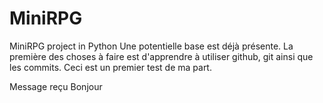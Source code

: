 # MiniRPG
MiniRPG project in Python
Une potentielle base est déjà présente. La première des choses à faire est d'apprendre à utiliser github, git ainsi que les commits.
Ceci est un premier test de ma part.

Message reçu Bonjour

